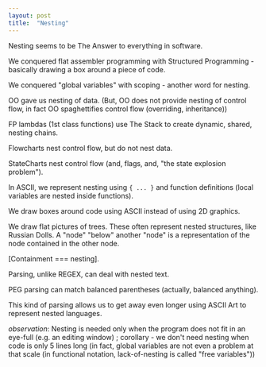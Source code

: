 ```yaml
---
layout: post
title:  "Nesting"
---
```

Nesting seems to be The Answer to everything in software.

We conquered flat assembler programming with Structured Programming - basically drawing a box around a piece of code.

We conquered "global variables" with scoping - another word for nesting.

OO gave us nesting of data.  (But, OO does not provide nesting of control flow, in fact OO spaghettifies control flow (overriding, inheritance))

FP lambdas (1st class functions) use The Stack to create dynamic, shared, nesting chains.

Flowcharts nest control flow, but do not nest data.

StateCharts nest control flow (and, flags, and, "the state explosion problem").

In ASCII, we represent nesting using `{ ... }` and function definitions (local variables are nested inside functions).

We draw boxes around code using ASCII instead of using 2D graphics.

We draw flat pictures of trees.  These often represent nested structures, like Russian Dolls.  A "node" "below" another "node" is a representation of the node contained in the other node.

[Containment === nesting].

Parsing, unlike REGEX, can deal with nested text.

PEG parsing can match balanced parentheses (actually, balanced anything).

This kind of parsing allows us to get away even longer using ASCII Art to represent nested languages.

*observation*: Nesting is needed only when the program does not fit in an eye-full (e.g. an editing window) ; corollary - we don't need nesting when code is only 5 lines long (in fact, global variables are not even a problem at that scale (in functional notation, lack-of-nesting is called "free variables"))
